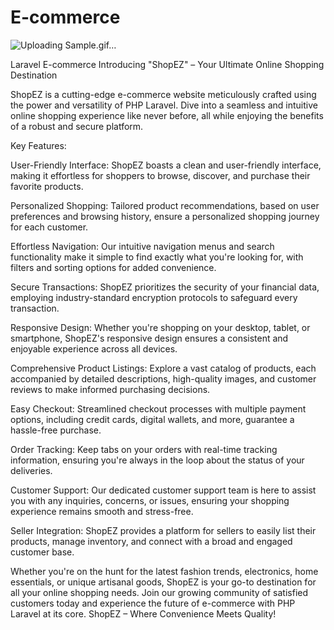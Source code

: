 # E-commerce

![Uploading Sample.gif…]()



Laravel E-commerce
Introducing "ShopEZ" – Your Ultimate Online Shopping Destination

ShopEZ is a cutting-edge e-commerce website meticulously crafted using the power and versatility of PHP Laravel. Dive into a seamless and intuitive online shopping experience like never before, all while enjoying the benefits of a robust and secure platform.

Key Features:

User-Friendly Interface: ShopEZ boasts a clean and user-friendly interface, making it effortless for shoppers to browse, discover, and purchase their favorite products.

Personalized Shopping: Tailored product recommendations, based on user preferences and browsing history, ensure a personalized shopping journey for each customer.

Effortless Navigation: Our intuitive navigation menus and search functionality make it simple to find exactly what you're looking for, with filters and sorting options for added convenience.

Secure Transactions: ShopEZ prioritizes the security of your financial data, employing industry-standard encryption protocols to safeguard every transaction.

Responsive Design: Whether you're shopping on your desktop, tablet, or smartphone, ShopEZ's responsive design ensures a consistent and enjoyable experience across all devices.

Comprehensive Product Listings: Explore a vast catalog of products, each accompanied by detailed descriptions, high-quality images, and customer reviews to make informed purchasing decisions.

Easy Checkout: Streamlined checkout processes with multiple payment options, including credit cards, digital wallets, and more, guarantee a hassle-free purchase.

Order Tracking: Keep tabs on your orders with real-time tracking information, ensuring you're always in the loop about the status of your deliveries.

Customer Support: Our dedicated customer support team is here to assist you with any inquiries, concerns, or issues, ensuring your shopping experience remains smooth and stress-free.

Seller Integration: ShopEZ provides a platform for sellers to easily list their products, manage inventory, and connect with a broad and engaged customer base.

Whether you're on the hunt for the latest fashion trends, electronics, home essentials, or unique artisanal goods, ShopEZ is your go-to destination for all your online shopping needs. Join our growing community of satisfied customers today and experience the future of e-commerce with PHP Laravel at its core. ShopEZ – Where Convenience Meets Quality!

